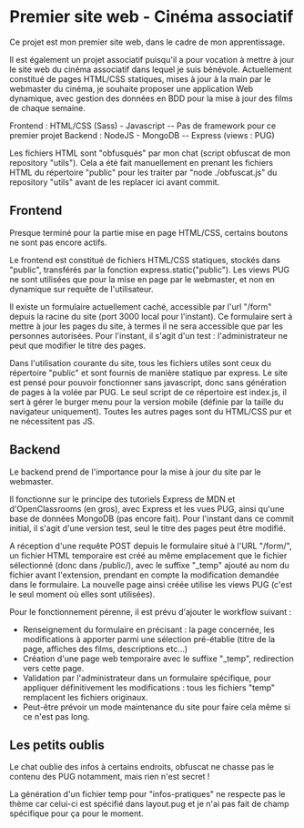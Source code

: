 # Premier site web - Cinéma associatif

Ce projet est mon premier site web, dans le cadre de mon apprentissage.

Il est également un projet associatif puisqu'il a pour vocation à mettre à jour le site web du cinéma associatif dans lequel je suis bénévole. Actuellement constitué de pages HTML/CSS statiques, mises à jour à la main par le webmaster du cinéma, je souhaite proposer une application Web dynamique, avec gestion des données en BDD pour la mise à jour des films de chaque semaine.

Frontend : HTML/CSS (Sass) - Javascript -- Pas de framework pour ce premier projet
Backend : NodeJS - MongoDB -- Express (views : PUG)

Les fichiers HTML sont "obfusqués" par mon chat (script obfuscat de mon repository "utils").
Cela a été fait manuellement en prenant les fichiers HTML du répertoire "public" pour les traiter par "node ./obfuscat.js" du repository "utils" avant de les replacer ici avant commit.

## Frontend

Presque terminé pour la partie mise en page HTML/CSS, certains boutons ne sont pas encore actifs.

Le frontend est constitué de fichiers HTML/CSS statiques, stockés dans "public", transférés par la fonction express.static("public").
Les views PUG ne sont utilisées que pour la mise en page par le webmaster, et non en dynamique sur requête de l'utilisateur.

Il existe un formulaire actuellement caché, accessible par l'url "/form" depuis la racine du site (port 3000 local pour l'instant).
Ce formulaire sert à mettre à jour les pages du site, à termes il ne sera accessible que par les personnes autorisées.
Pour l'instant, il s'agit d'un test : l'administrateur ne peut que modifier le titre des pages.

Dans l'utilisation courante du site, tous les fichiers utiles sont ceux du répertoire "public" et sont fournis de manière statique par express.
Le site est pensé pour pouvoir fonctionner sans javascript, donc sans génération de pages à la volée par PUG. Le seul script de ce répertoire est index.js, il sert à gérer le burger menu pour la version mobile (définie par la taille du navigateur uniquement).
Toutes les autres pages sont du HTML/CSS pur et ne nécessitent pas JS.

## Backend

Le backend prend de l'importance pour la mise à jour du site par le webmaster.

Il fonctionne sur le principe des tutoriels Express de MDN et d'OpenClassrooms (en gros), avec Express et les vues PUG, ainsi qu'une base de données MongoDB (pas encore fait).
Pour l'instant dans ce commit initial, il s'agit d'une version test, seul le titre des pages peut être modifié.

A réception d'une requête POST depuis le formulaire situé à l'URL "/form/", un fichier HTML temporaire est créé au même emplacement que le fichier sélectionné (donc dans /public/), avec le suffixe "\_temp" ajouté au nom du fichier avant l'extension, prendant en compte la modification demandée dans le formulaire. La nouvelle page ainsi créée utilise les views PUG (c'est le seul moment où elles sont utilisées).

Pour le fonctionnement pérenne, il est prévu d'ajouter le workflow suivant :

- Renseignement du formulaire en précisant : la page concernée, les modifications à apporter parmi une sélection pré-établie (titre de la page, affiches des films, descriptions etc...)
- Création d'une page web temporaire avec le suffixe "\_temp", redirection vers cette page.
- Validation par l'administrateur dans un formulaire spécifique, pour appliquer définitivement les modifications : tous les fichiers "temp" remplacent les fichiers originaux.
- Peut-être prévoir un mode maintenance du site pour faire cela même si ce n'est pas long.

## Les petits oublis

Le chat oublie des infos à certains endroits, obfuscat ne chasse pas le contenu des PUG notamment, mais rien n'est secret !

La génération d'un fichier temp pour "infos-pratiques" ne respecte pas le thème car celui-ci est spécifié dans layout.pug et je n'ai pas fait de champ spécifique pour ça pour le moment.
